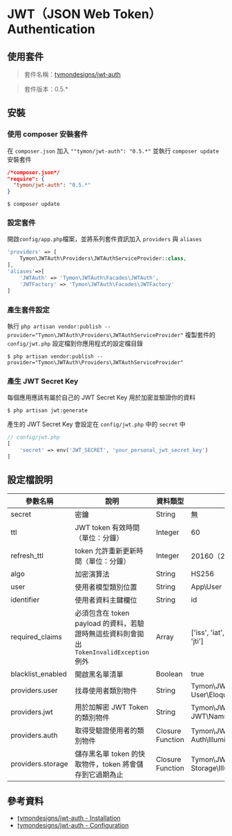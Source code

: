 # JWT（JSON Web Token）Authentication

## 使用套件

> 套件名稱：[tymondesigns/jwt-auth](https://github.com/tymondesigns/jwt-auth)

> 套件版本：0.5.*

## 安裝

### 使用 composer 安裝套件

在 `composer.json` 加入 `""tymon/jwt-auth": "0.5.*"` 並執行 `composer update` 安裝套件

```json
/*composer.json*/
"require": {
  "tymon/jwt-auth": "0.5.*"
}
```

```shell
$ composer update
```


### 設定套件

開啟`config/app.php`檔案，並將系列套件資訊加入 `providers` 與 `aliases`

```php
'providers' => [
    Tymon\JWTAuth\Providers\JWTAuthServiceProvider::class,
],
'aliases'=>[
    'JWTAuth' => 'Tymon\JWTAuth\Facades\JWTAuth',
    'JWTFactory' => 'Tymon\JWTAuth\Facades\JWTFactory'
]
```

### 產生套件設定

執行 `php artisan vendor:publish --provider="Tymon\JWTAuth\Providers\JWTAuthServiceProvider"` 複製套件的 `config/jwt.php` 設定檔到你應用程式的設定檔目錄


```shell
$ php artisan vendor:publish --provider="Tymon\JWTAuth\Providers\JWTAuthServiceProvider"
```

### 產生 JWT Secret Key

每個應用應該有屬於自己的 JWT Secret Key 用於加密並驗證你的資料

```shell
$ php artisan jwt:generate
```

產生的 JWT Secret Key 會設定在 `config/jwt.php` 中的 `secret` 中

```php
// config/jwt.php
[
    'secret' => env('JWT_SECRET', 'your_personal_jwt_secret_key')
]
```


## 設定檔說明

| 參數名稱  | 說明  | 資料類型  |  預設值 |
|---|---|---|---|
| secret | 密鑰 | String | 無 |
| ttl | JWT token 有效時間（單位：分鐘） | Integer | 60 |
| refresh_ttl | token 允許重新更新時間（單位：分鐘） | Integer | 20160（2 週） |
| algo | 加密演算法 | String | HS256 |
| user | 使用者模型類別位置 | String | App\User |
| identifier | 使用者資料主鍵欄位 | String | id |
| required_claims | 必須包含在 token payload 的資料，若驗證時無這些資料則會拋出 `TokenInvalidException` 例外 | Array | ['iss', 'iat', 'exp', 'nbf', 'sub', 'jti'] |
| blacklist_enabled | 開啟黑名單清單 | Boolean | true |
| providers.user | 找尋使用者類別物件 | String | Tymon\JWTAuth\Providers\ User\EloquentUserAdapter |
| providers.jwt | 用於加解密 JWT Token 的類別物件 | String | Tymon\JWTAuth\Providers\ JWT\NamshiAdapter |
| providers.auth | 取得受驗證使用者的類別物件 | Closure Function | Tymon\JWTAuth\Providers\ Auth\IlluminateAuthAdapter |
| providers.storage | 儲存黑名單 token 的快取物件，token 將會儲存到它過期為止 | Closure Function | Tymon\JWTAuth\Providers\ Storage\IlluminateCacheAdapter |

## 參考資料
* [tymondesigns/jwt-auth - Installation](https://github.com/tymondesigns/jwt-auth/wiki/Installation)
* [tymondesigns/jwt-auth - Configuration](https://github.com/tymondesigns/jwt-auth/wiki/Configuration)
